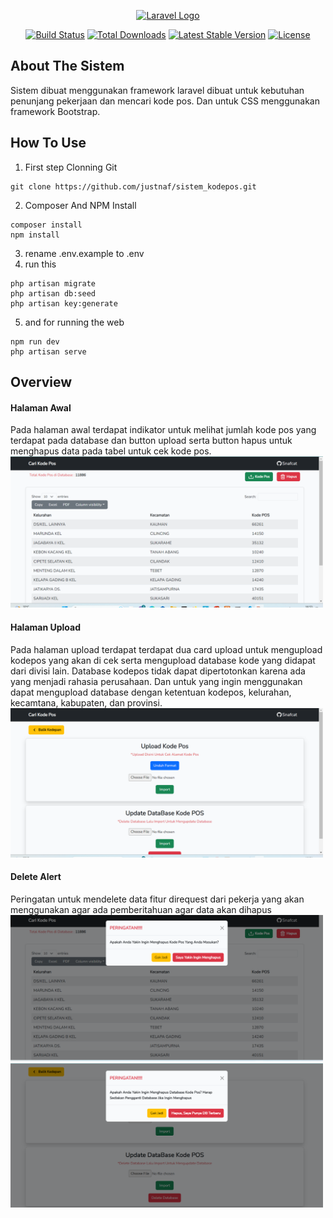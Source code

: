 <p align="center"><a href="https://laravel.com" target="_blank"><img src="https://raw.githubusercontent.com/laravel/art/master/logo-lockup/5%20SVG/2%20CMYK/1%20Full%20Color/laravel-logolockup-cmyk-red.svg" width="400" alt="Laravel Logo"></a></p>

<p align="center">
<a href="https://github.com/laravel/framework/actions"><img src="https://github.com/laravel/framework/workflows/tests/badge.svg" alt="Build Status"></a>
<a href="https://packagist.org/packages/laravel/framework"><img src="https://img.shields.io/packagist/dt/laravel/framework" alt="Total Downloads"></a>
<a href="https://packagist.org/packages/laravel/framework"><img src="https://img.shields.io/packagist/v/laravel/framework" alt="Latest Stable Version"></a>
<a href="https://packagist.org/packages/laravel/framework"><img src="https://img.shields.io/packagist/l/laravel/framework" alt="License"></a>
</p>

## About The Sistem
Sistem dibuat menggunakan framework laravel dibuat untuk kebutuhan penunjang pekerjaan dan mencari kode pos. Dan untuk CSS menggunakan framework Bootstrap.

## How To Use
1. First step Clonning Git
```
git clone https://github.com/justnaf/sistem_kodepos.git
```
2. Composer And NPM Install
```
composer install
npm install
```
3. rename .env.example to .env
4. run this
```
php artisan migrate
php artisan db:seed
php artisan key:generate
```
5. and for running the web
```
npm run dev
php artisan serve
```

## Overview

#### Halaman Awal
Pada halaman awal terdapat indikator untuk melihat jumlah kode pos yang terdapat pada database dan button upload serta button hapus untuk menghapus data pada tabel untuk cek kode pos.
<img src="https://github.com/justnaf/sistem_kodepos/blob/main/public/overview/Halaman%20Awal.png" width="500px">

#### Halaman Upload
Pada halaman upload terdapat terdapat dua card upload untuk mengupload kodepos yang akan di cek serta mengupload database kode yang didapat dari divisi lain. Database kodepos tidak dapat dipertotonkan karena ada yang menjadi rahasia perusahaan. Dan untuk yang ingin menggunakan dapat mengupload database dengan ketentuan kodepos, kelurahan, kecamtana, kabupaten, dan provinsi.
<img src="https://github.com/justnaf/sistem_kodepos/blob/main/public/overview/Halaman%20Upload.png" width="500px">

#### Delete Alert
Peringatan untuk mendelete data fitur direquest dari pekerja yang akan menggunakan agar ada pemberitahuan agar data akan dihapus
<img src="https://github.com/justnaf/sistem_kodepos/blob/main/public/overview/Delete%20excel%20export.png" width="500px">
<img src="https://github.com/justnaf/sistem_kodepos/blob/main/public/overview/Delete%20Data%20Base.png" width="500px">
